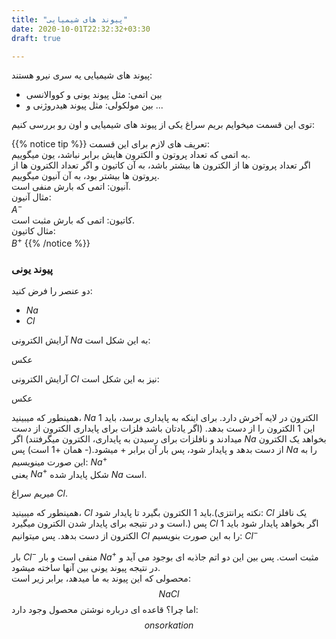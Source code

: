 ```yaml
---
title: "پیوند های شیمیایی"
date: 2020-10-01T22:32:32+03:30
draft: true

---
```



پیوند های شیمیایی یه سری نیرو هستند:
- بین اتمی: مثل پیوند یونی و کووالانسی
- بین مولکولی: مثل پیوند هیدروژنی و ...

توی این قسمت میخوایم بریم سراغ یکی از پیوند های شیمیایی و اون رو بررسی کنیم:


{{% notice tip %}}
تعریف های لازم برای این قسمت:  
به اتمی که تعداد پروتون و الکترون هایش برابر نباشد، یون میگوییم.  
اگر تعداد پروتون ها از الکترون ها بیشتر باشد، به آن کاتیون و اگر تعداد الکترون ها از پروتون ها بیشتر بود، به آن آنیون میگوییم.  
آنیون: اتمی که بارش منفی است.  
مثال آنیون:  
$A^-$  
کاتیون: اتمی که بارش مثبت است.  
مثال کاتیون:  
$B^+$
{{% /notice %}}

### پیوند یونی  

دو عنصر را فرض کنید:
- $Na$
- $Cl$

آرایش الکترونی
$Na$
به این شکل است:

عکس  

آرایش الکترونی 
$Cl$
نیز به این شکل است:

عکس  

همینطور که میبینید، 
$Na$ 1 
الکترون در لایه آخرش دارد. برای اینکه به پایداری برسد، باید این 
1
الکترون را از دست بدهد.
(اگر یادتان باشد فلزات برای پایداری الکترون از دست میدادند و نافلزات برای رسیدن به پایداری، الکترون میگرفتند)
اگر 
$Na$
بخواهد یک الکترون از دست بدهد و پایدار شود، پس بار آن برابر + میشود.(- همان
+1 است)
پس
$Na$
را به این صورت مینویسیم:
${Na^+}$  
یعنی
$Na^+$
شکل پایدار شده
$Na$
است.  


میریم سراغ
$Cl$.  

همینطور که میبینید، 
$Cl$
باید 
1 
الکترون بگیرد تا پایدار شود.(نکته پرانتزی:
$Cl$
یک نافلز است و در نتیجه برای پایدار شدن الکترون میگیرد.)
پس 
$Cl$
اگر بخواهد پایدار شود باید
1
الکترون از دست بدهد.
پس میتوانیم 
$Cl$ 
را به این صورت بنویسیم:
$Cl^-$

بار
$Cl^-$
منفی است و بار 
$Na^+$
مثبت است. پس بین این دو اتم جاذبه ای بوجود می آید و در نتیجه پیوند یونی بین آنها ساخته میشود.  
محصولی که این پیوند به ما میدهد، برابر زیر است:  
$$NaCl$$
اما چرا؟
قاعده ای درباره نوشتن محصول وجود دارد:
$$onsorkation$$